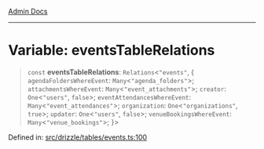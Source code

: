 [Admin Docs](/)

***

# Variable: eventsTableRelations

> `const` **eventsTableRelations**: `Relations`\<`"events"`, \{ `agendaFoldersWhereEvent`: `Many`\<`"agenda_folders"`\>; `attachmentsWhereEvent`: `Many`\<`"event_attachments"`\>; `creator`: `One`\<`"users"`, `false`\>; `eventAttendancesWhereEvent`: `Many`\<`"event_attendances"`\>; `organization`: `One`\<`"organizations"`, `true`\>; `updater`: `One`\<`"users"`, `false`\>; `venueBookingsWhereEvent`: `Many`\<`"venue_bookings"`\>; \}\>

Defined in: [src/drizzle/tables/events.ts:100](https://github.com/PalisadoesFoundation/talawa-api/blob/1251c45d69620e1317cb8632c6decbdb7edbdb06/src/drizzle/tables/events.ts#L100)
